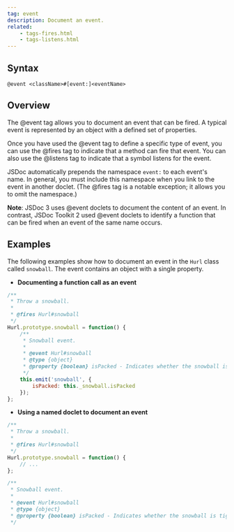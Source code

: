 ```yaml
---
tag: event
description: Document an event.
related:
    - tags-fires.html
    - tags-listens.html
---
```


## Syntax

`@event <className>#[event:]<eventName>`


## Overview

The @event tag allows you to document an event that can be fired. A typical event is represented by
an object with a defined set of properties.

Once you have used the @event tag to define a specific type of event, you can use the @fires tag to
indicate that a method can fire that event. You can also use the @listens tag to indicate that a
symbol listens for the event.

JSDoc automatically prepends the namespace `event:` to each event's name. In general, you must
include this namespace when you link to the event in another doclet. (The @fires tag is a notable
exception; it allows you to omit the namespace.)

**Note**: JSDoc 3 uses @event doclets to document the content of an event. In contrast, JSDoc
Toolkit 2 used @event doclets to identify a function that can be fired when an event of the same
name occurs.


## Examples

The following examples show how to document an event in the `Hurl` class called `snowball`. The
event contains an object with a single property.

- **Documenting a function call as an event**

```js
/**
 * Throw a snowball.
 *
 * @fires Hurl#snowball
 */
Hurl.prototype.snowball = function() {
    /**
     * Snowball event.
     *
     * @event Hurl#snowball
     * @type {object}
     * @property {boolean} isPacked - Indicates whether the snowball is tightly packed.
     */
    this.emit('snowball', {
        isPacked: this._snowball.isPacked
    });
};
```


- **Using a named doclet to document an event**

```js
/**
 * Throw a snowball.
 *
 * @fires Hurl#snowball
 */
Hurl.prototype.snowball = function() {
    // ...
};

/**
 * Snowball event.
 *
 * @event Hurl#snowball
 * @type {object}
 * @property {boolean} isPacked - Indicates whether the snowball is tightly packed.
 */
```


